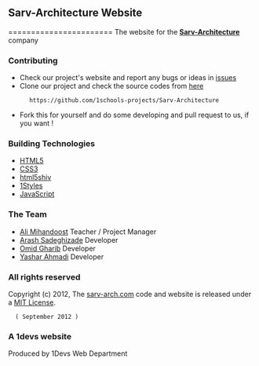 ## Sarv-Architecture Website
=======================
The website for the **[Sarv-Architecture](http://sarv-arch.com)** company

### Contributing

* Check our project's website and report any bugs or ideas in [issues](https://github.com/1schools-projects/Sarv-Architecture/issues)
* Clone our project and check the source codes from [here](https://github.com/1schools-projects/Sarv-Architecture)
```
      https://github.com/1schools-projects/Sarv-Architecture
```

* Fork this for yourself and do some developing and pull request to us, if you want !

### Building Technologies

* [HTML5](http://ali.md/wiki/html5)
* [CSS3](http://ali.md/css3ref)
* [html5shiv](http://ali.md/html5shiv)
* [1Styles](http://ali.md/1styles)
* [JavaScript](http://ali.md/wiki/javascript)

### The Team

* [Ali Mihandoost](https://github.com/alimd) Teacher / Project Manager
* [Arash Sadeghizade](https://github.com/arastoo) Developer
* [Omid Gharib](https://github.com/omidgharib) Developer
* [Yashar Ahmadi](https://github.com/YasharAMD) Developer

### All rights reserved

Copyright (c) 2012, The [sarv-arch.com](http://sarv-arch.com) code and website is released under a [MIT License](http://opensource.org/licenses/MIT).

      ( September 2012 )

### A 1devs website

Produced by 1Devs Web Department